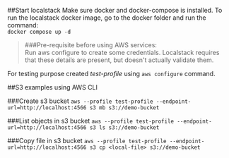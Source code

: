 ##Start localstack
Make sure docker and docker-compose is installed.
To run the localstack docker image, go to the docker folder and run the command: <br>
`docker compose up -d`

>###Pre-requisite before using AWS services:<br>
>Run aws configure to create some credentials. Localstack requires that these details are present, but doesn't actually validate them.

For testing purpose created *test-profile* using `aws configure` command.

##S3 examples using AWS CLI

###Create s3 bucket
`aws --profile test-profile --endpoint-url=http://localhost:4566 s3 mb s3://demo-bucket`

###List objects in s3 bucket
`aws --profile test-profile --endpoint-url=http://localhost:4566 s3 ls s3://demo-bucket`

###Copy file in s3 bucket
`aws --profile test-profile --endpoint-url=http://localhost:4566 s3 cp <local-file> s3://demo-bucket`
